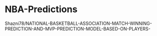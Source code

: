 # NBA-Predictions
Shazni78/NATIONAL-BASKETBALL-ASSOCIATION-MATCH-WINNING-PREDICTION-AND-MVP-PREDICTION-MODEL-BASED-ON-PLAYERS-
